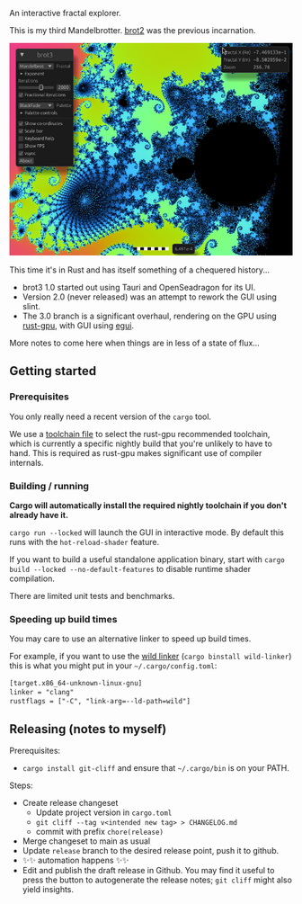 An interactive fractal explorer.

This is my third Mandelbrotter.
[brot2](https://github.com/crazyscot/brot2) was the previous incarnation.

![A screenshot of the brot3 window showing a zoom into the Mandelbrot set.](brot3c.jpg)

This time it's in Rust and has itself something of a chequered history...

- brot3 1.0 started out using Tauri and OpenSeadragon for its UI.
- Version 2.0 (never released) was an attempt to rework the GUI using slint.
- The 3.0 branch is a significant overhaul, rendering on the GPU using [rust-gpu](https://github.com/rust-gpu/rust-gpu), with GUI using [egui](https://crates.io/crates/egui).

More notes to come here when things are in less of a state of flux...

## Getting started

### Prerequisites

You only really need a recent version of the `cargo` tool.

We use a [toolchain file](rust-toolchain.toml) to select the rust-gpu recommended toolchain, which is currently a specific nightly build that you're unlikely to have to hand. This is required as rust-gpu makes significant use of compiler internals.

### Building / running

**Cargo will automatically install the required nightly toolchain if you don't already have it.**

`cargo run --locked` will launch the GUI in interactive mode. By default this runs with the `hot-reload-shader` feature.

If you want to build a useful standalone application binary, start with `cargo build --locked --no-default-features` to disable runtime shader compilation.

There are limited unit tests and benchmarks.

### Speeding up build times

You may care to use an alternative linker to speed up build times.

For example, if you want to use the [wild linker](https://github.com/davidlattimore/wild) (`cargo binstall wild-linker`) this is what you might put in your `~/.cargo/config.toml`:

```
[target.x86_64-unknown-linux-gnu]
linker = "clang"
rustflags = ["-C", "link-arg=--ld-path=wild"]
```

## Releasing (notes to myself)

Prerequisites:

- `cargo install git-cliff` and ensure that `~/.cargo/bin` is on your PATH.

Steps:

- Create release changeset
  - Update project version in `cargo.toml`
  - `git cliff --tag v<intended new tag> > CHANGELOG.md`
  - commit with prefix `chore(release)`
- Merge changeset to main as usual
- Update `release` branch to the desired release point, push it to github.
- ✨✨ automation happens ✨✨
- Edit and publish the draft release in Github. You may find it useful to press the button to autogenerate the release notes; `git cliff` might also yield insights.
